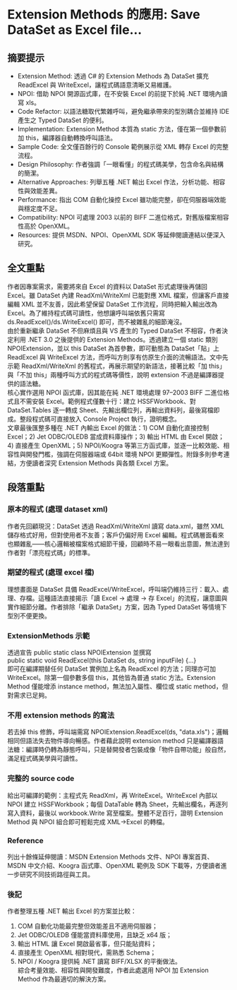 # Extension Methods 的應用: Save DataSet as Excel file...

## 摘要提示
- Extension Method: 透過 C# 的 Extension Methods 為 DataSet 擴充 ReadExcel 與 WriteExcel，讓程式碼語意清晰又易維護。  
- NPOI: 借助 NPOI 開源函式庫，在不安裝 Excel 的前提下於純 .NET 環境內讀寫 xls。  
- Code Refactor: 以語法糖取代繁雜呼叫，避免繼承帶來的型別耦合並維持 IDE 產生之 Typed DataSet 的便利。  
- Implementation: Extension Method 本質為 static 方法，僅在第一個參數前加 this，編譯器自動轉換呼叫語法。  
- Sample Code: 全文僅百餘行的 Console 範例展示從 XML 轉存 Excel 的完整流程。  
- Design Philosophy: 作者強調「一眼看懂」的程式碼美學，包含命名與結構的簡潔。  
- Alternative Approaches: 列舉五種 .NET 輸出 Excel 作法，分析功能、相容性與效能差異。  
- Performance: 指出 COM 自動化操控 Excel 雖功能完整，卻在伺服器端效能與穩定度不足。  
- Compatibility: NPOI 可處理 2003 以前的 BIFF 二進位格式，對舊版檔案相容性高於 OpenXML。  
- Resources: 提供 MSDN、NPOI、OpenXML SDK 等延伸閱讀連結以便深入研究。

## 全文重點
作者因專案需求，需要將來自 Excel 的資料以 DataSet 形式處理後再儲回 Excel。雖 DataSet 內建 ReadXml/WriteXml 已能對應 XML 檔案，但讓客戶直接編輯 XML 並不友善，因此希望保留 DataSet 工作流程，同時把輸入輸出改為 Excel。為了維持程式碼可讀性，他想讓呼叫端依舊只需寫 ds.ReadExcel()/ds.WriteExcel() 即可，而不被雜亂的細節淹沒。  
由於重新繼承 DataSet 不但麻煩且與 VS 產生的 Typed DataSet 不相容，作者決定利用 .NET 3.0 之後提供的 Extension Methods。透過建立一個 static 類別 NPOIExtension，並以 this DataSet 為首參數，即可動態為 DataSet「貼」上 ReadExcel 與 WriteExcel 方法，而呼叫方則享有仿原生介面的流暢語法。文中先示範 ReadXml/WriteXml 的舊程式，再展示期望的新語法，接著比較「加 this」與「不加 this」兩種呼叫方式的程式碼等價性，說明 extension 不過是編譯器提供的語法糖。  
核心實作選用 NPOI 函式庫，因其能在純 .NET 環境處理 97–2003 BIFF 二進位格式且不需安裝 Excel。範例程式僅數十行：建立 HSSFWorkbook、對 DataSet.Tables 逐一轉成 Sheet、先輸出欄位列，再輸出資料列，最後寫檔即成。整段程式碼可直接放入 Console Project 執行，證明概念。  
文章最後匯整多種在 .NET 內輸出 Excel 的做法：1) COM 自動化直接控制 Excel；2) Jet ODBC/OLEDB 當成資料庫操作；3) 輸出 HTML 由 Excel 開啟；4) 直接產生 OpenXML；5) NPOI/Koogra 等第三方函式庫，並逐一比較效能、相容性與開發門檻，強調在伺服器端或 64bit 環境 NPOI 更顯彈性。附錄多則參考連結，方便讀者深究 Extension Methods 與各類 Excel 方案。

## 段落重點
### 原本的程式 (處理 dataset xml)
作者先回顧現況：DataSet 透過 ReadXml/WriteXml 讀寫 data.xml，雖然 XML 儲存格式好用，但對使用者不友善；客戶仍偏好用 Excel 編輯。程式碼層面看來也顯雜亂——核心邏輯被檔案格式細節干擾，回顧時不易一眼看出意圖，無法達到作者對「漂亮程式碼」的標準。

### 期望的程式 (處理 excel 檔)
理想畫面是 DataSet 具備 ReadExcel/WriteExcel，呼叫端仍維持三行：載入、處理、存檔。這種語法直接揭示「讀 Excel → 處理 → 存 Excel」的流程，讓意圖與實作細節分離。作者排除「繼承 DataSet」方案，因為 Typed DataSet 等情境下型別不便更換。

### ExtensionMethods 示範
透過宣告 public static class NPOIExtension 並撰寫  
public static void ReadExcel(this DataSet ds, string inputFile) {...}  
即可在編譯期替任何 DataSet 實例加上名為 ReadExcel 的方法；同理亦可加 WriteExcel。除第一個參數多個 this，其他皆為普通 static 方法。Extension Method 僅能增添 instance method，無法加入屬性、欄位或 static method，但對需求已足夠。

### 不用 extension methods 的寫法
若去掉 this 修飾，呼叫端需寫 NPOIExtension.ReadExcel(ds, "data.xls")；邏輯相同但語法失去物件導向暢感。作者藉此說明 extension method 只是編譯器語法糖：編譯時仍轉為靜態呼叫，只是替開發者包裝成像「物件自帶功能」般自然，滿足程式碼美學與可讀性。

### 完整的 source code
給出可編譯的範例：主程式先 ReadXml，再 WriteExcel。WriteExcel 內部以 NPOI 建立 HSSFWorkbook；每個 DataTable 轉為 Sheet，先輸出欄名，再逐列寫入資料，最後以 workbook.Write 寫至檔案。整體不足百行，證明 Extension Method 與 NPOI 組合即可輕鬆完成 XML→Excel 的轉檔。

### Reference
列出十餘條延伸閱讀：MSDN Extension Methods 文件、NPOI 專案首頁、MSDN 中文介紹、Koogra 函式庫、OpenXML 範例及 SDK 下載等，方便讀者進一步研究不同技術路徑與工具。

### 後記
作者整理五種 .NET 輸出 Excel 的方案並比較：  
1) COM 自動化功能最完整但效能差且不適用伺服器；  
2) Jet ODBC/OLEDB 僅能當資料庫使用，且缺乏 x64 版；  
3) 輸出 HTML 讓 Excel 開啟最省事，但只能貼資料；  
4) 直接產生 OpenXML 相對現代，需熟悉 Schema；  
5) NPOI / Koogra 提供純 .NET 讀寫 BIFF/XLSX 的平衡做法。  
綜合考量效能、相容性與開發難度，作者此處選用 NPOI 加 Extension Method 作為最適切的解決方案。